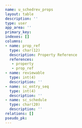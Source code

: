 ```yaml
---
name: u_schedrev_props
layout: table
description: ''
type: user
app_area: ''
primary_key: 
indexes: []
columns:
- name: prop_ref
  type: char(12)
  description: Property Reference
  references:
   - property
   - prop_ref
- name: reviewable
  type: int(4)
  description: ''
- name: sc_entry_seq
  type: int(4)
  description: ''
- name: sc_schedule
  type: char(20)
  description: ''
relations: []
pseudo_pk: 
---
```


